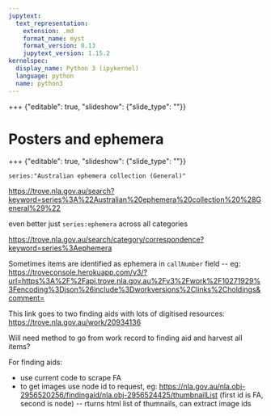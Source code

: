 ```yaml
---
jupytext:
  text_representation:
    extension: .md
    format_name: myst
    format_version: 0.13
    jupytext_version: 1.15.2
kernelspec:
  display_name: Python 3 (ipykernel)
  language: python
  name: python3
---
```


+++ {"editable": true, "slideshow": {"slide_type": ""}}

# Posters and ephemera

+++ {"editable": true, "slideshow": {"slide_type": ""}}

`series:"Australian ephemera collection (General)"` 

<https://trove.nla.gov.au/search?keyword=series%3A%22Australian%20ephemera%20collection%20%28General%29%22>

even better just `series:ephemera` across all categories

<https://trove.nla.gov.au/search/category/correspondence?keyword=series%3Aephemera>

Sometimes items are identified as ephemera in `callNumber` field -- eg: https://troveconsole.herokuapp.com/v3/?url=https%3A%2F%2Fapi.trove.nla.gov.au%2Fv3%2Fwork%2F10271929%3Fencoding%3Djson%26include%3Dworkversions%2Clinks%2Choldings&comment=


This link goes to two finding aids with lots of digitised resources: <https://trove.nla.gov.au/work/20934136>

Will need method to go from work record to finding aid and harvest all items?

For finding aids:

- use current code to scrape FA
- to get images use node id to request, eg: https://nla.gov.au/nla.obj-2956520256/findingaid/nla.obj-2956524425/thumbnailList (first id is FA, second is node) -- rturns html list of thumnails, can extract image ids

```{code-cell} ipython3

```
